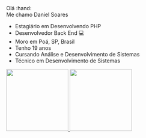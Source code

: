 <div>
  Olá :hand: <br>
  Me chamo Daniel Soares
  
  * Estagiário em Desenvolvendo PHP
  * Desenvolvedor Back End :computer:
  * Moro em Poá, SP,  Brasil
  * Tenho 19 anos
  * Cursando Análise e Desenvolvimento de Sistemas
  * Técnico em Desenvolvimento de Sistemas  
</div>

<div>
  <a href="https://github.com/Daniel2019">
  <img height="165em" src="https://github-readme-stats.vercel.app/api?username=daniel2019&show_icons=true&theme=dark&include_all_commits=true&count_private=true"/>
  <img height="165em" src="https://github-readme-stats.vercel.app/api/top-langs/?username=daniel2019&layout=compact&langs_count=7&theme=dark"/>
</div>
